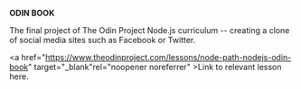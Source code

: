 **ODIN BOOK**

The final project of The Odin Project Node.js curriculum -- creating a clone of social media sites such as Facebook or Twitter.

<a href="https://www.theodinproject.com/lessons/node-path-nodejs-odin-book" target="\_blank"rel="noopener noreferrer" >Link to relevant lesson here.</a>
